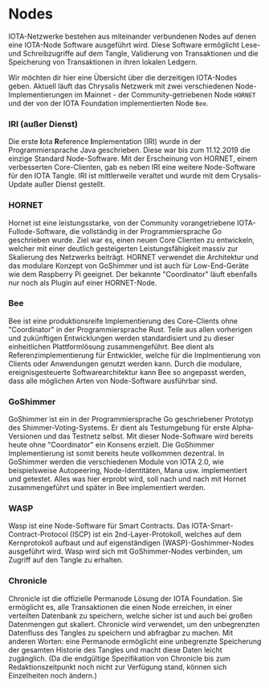 <!--
---article_info
title: Nodes
author: [huhn]
reviews: [CrashOverride, Doenermaker, DanieKrie, vrom]
---
-->

# Nodes

IOTA-Netzwerke bestehen aus miteinander verbundenen Nodes auf denen eine IOTA-Node Software ausgeführt wird. Diese Software ermöglicht Lese- und Schreibzugriffe auf dem Tangle,  Validierung von Transaktionen und die Speicherung von Transaktionen in ihren lokalen Ledgern.

Wir möchten dir hier eine Übersicht über die derzeitigen IOTA-Nodes geben. Aktuell läuft das Chrysalis Netzwerk mit zwei verschiedenen Node-Implementierungen im Mainnet - der Community-getriebenen Node `HORNET` und der von der IOTA Foundation implementierten Node `Bee`.

### IRI (außer Dienst)
Die erste **I**ota **R**eference **I**mplementation (IRI) wurde in der Programmiersprache Java geschrieben. Diese war bis zum 11.12.2019 die einzige Standard Node-Software. Mit der Erscheinung von HORNET, einem verbesserten Core-Clienten, gab es neben IRI eine weitere Node-Software für den IOTA Tangle. IRI ist mittlerweile veraltet und wurde mit dem Crysalis-Update außer Dienst gestellt.   

### HORNET
Hornet ist eine leistungsstarke, von der Community vorangetriebene IOTA-Fullode-Software, die vollständig in der Programmiersprache Go geschrieben wurde. Ziel war es, einen neuen Core Clienten zu entwickeln, welcher mit einer deutlich gesteigerten Leistungsfähigkeit massiv zur Skalierung des Netzwerks beiträgt. HORNET verwendet die Architektur und das modulare Konzept von GoShimmer und ist auch für Low-End-Geräte wie dem Raspberry Pi geeignet. Der bekannte "Coordinator" läuft ebenfalls nur noch als Plugin auf einer HORNET-Node.

### Bee
Bee ist eine produktionsreife Implementierung des Core-Clients ohne "Coordinator" in der Programmiersprache Rust. Teile aus allen vorherigen und zukünftigen Entwicklungen werden standardisiert und zu dieser einheitlichen Plattformlösung zusammengeführt. Bee dient als Referenzimplementierung für Entwickler, welche für die Implmentierung von Clients oder Anwendungen genutzt werden kann. Durch die modulare, ereignisgesteuerte Softwarearchitektur kann Bee so angepasst werden, dass alle möglichen Arten von Node-Software ausführbar sind.

### GoShimmer
GoShimmer ist ein in der Programmiersprache Go geschriebener Prototyp des Shimmer-Voting-Systems. Er dient als Testumgebung für erste Alpha-Versionen und das Testnetz selbst. Mit dieser Node-Software wird bereits heute ohne "Coordinator" ein Konsens erzielt. Die GoShimmer Implementierung ist somit bereits heute vollkommen dezentral. In GoShimmer werden die verschiedenen Module von IOTA 2.0, wie beispielsweise Autopeering, Node-Identitäten, Mana usw. implementiert und getestet. Alles was hier erprobt wird, soll nach und nach mit Hornet zusammengeführt und später in Bee implementiert werden.

### WASP
Wasp ist eine Node-Software für Smart Contracts. Das IOTA-Smart-Contract-Protocol (ISCP) ist ein 2nd-Layer-Protokoll, welches auf dem Kernprotokoll aufbaut und auf eigenständigen (WASP)-Goshimmer-Nodes ausgeführt wird. Wasp wird sich mit GoShimmer-Nodes verbinden, um Zugriff auf den Tangle zu erhalten.

### Chronicle
Chronicle ist die offizielle Permanode Lösung der IOTA Foundation. Sie ermöglicht es, alle Transaktionen die einen Node erreichen, in einer verteilten Datenbank zu speichern, welche sicher ist und auch bei großen Datenmengen gut skaliert. Chronicle wird verwendet, um den unbegrenzten Datenfluss des Tangles zu speichern und abfragbar zu machen. Mit anderen Worten: eine Permanode ermöglicht eine unbegrenzte Speicherung der gesamten Historie des Tangles und macht diese Daten leicht zugänglich. (Da die endgültige Spezifikation von Chronicle bis zum Redaktionszeitpunkt noch nicht zur Verfügung stand, können sich Einzelheiten noch ändern.)
